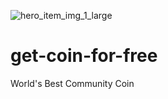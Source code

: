 ![hero_item_img_1_large](https://user-images.githubusercontent.com/55828804/153172007-88419619-4de0-4707-a593-afcb4c917694.png)
# get-coin-for-free
World's Best Community Coin
